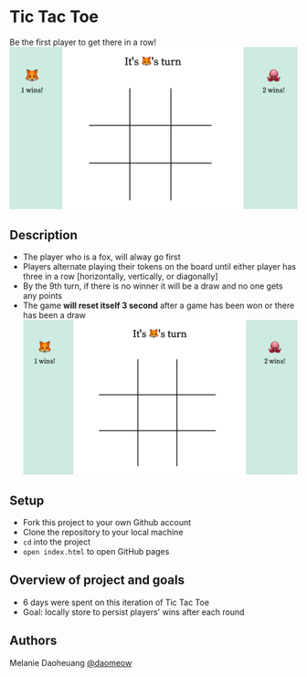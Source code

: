 # Tic Tac Toe
Be the first player to get there in a row!
![tic-tac-toe1](./assets/tic-tac-toe1.png)

## Description
- The player who is a fox, will alway go first
- Players alternate playing their tokens on the board until either player has three in a row [horizontally, vertically, or diagonally]
- By the 9th turn, if there is no winner it will be a draw and no one  gets any points
- The game **will reset itself 3 second** after a game has been won or there has been a draw
![tic-tac-toe1](./assets/tic-tac-toe1.png)

## Setup
- Fork this project to your own Github account
- Clone the repository to your local machine
- `cd` into the project
- `open index.html` to open GitHub pages

## Overview of project and goals
- 6 days were spent on this iteration of Tic Tac Toe
- Goal: locally store to persist players' wins after each round 

## Authors
Melanie Daoheuang [@daomeow](https://github.com/daomeow)